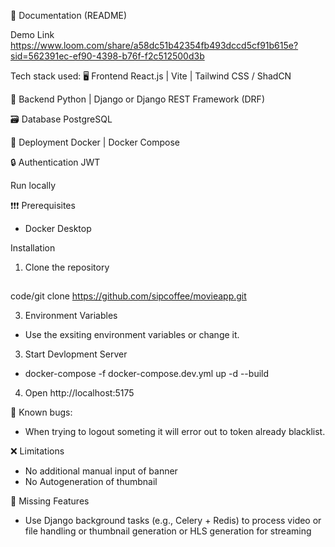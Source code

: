📄 Documentation (README)

Demo Link https://www.loom.com/share/a58dc51b42354fb493dccd5cf91b615e?sid=562391ec-ef90-4398-b76f-f2c512500d3b

Tech stack used:
🖥️ Frontend
React.js |
Vite |
Tailwind CSS / ShadCN 

🧠 Backend
Python |
Django or Django REST Framework (DRF)

🗃️ Database
PostgreSQL

🐳 Deployment
Docker |
Docker Compose 

🔒 Authentication
JWT

Run locally

❗️❗️❗️ Prerequisites
- Docker Desktop

Installation
  1. Clone the repository
  ##
  <tab><tab>code/git clone https://github.com/sipcoffee/movieapp.git

  3. Environment Variables
  - Use the exsiting environment variables or change it.

  3. Start Devlopment Server
  - docker-compose -f docker-compose.dev.yml up -d --build

  4. Open http://localhost:5175

🐛 Known bugs:
- When trying to logout someting it will error out to token already blacklist.

❌ Limitations
- No additional manual input of banner
- No Autogeneration of thumbnail

🔎 Missing Features
- Use Django background tasks (e.g., Celery + Redis) to process video or file handling or
thumbnail generation or HLS generation for streaming

